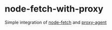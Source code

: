# node-fetch-with-proxy

Simple integration of [node-fetch](https://www.npmjs.com/package/node-fetch) and [proxy-agent](https://www.npmjs.com/package/proxy-agent)